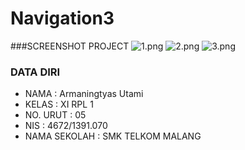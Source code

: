 # Navigation3
###SCREENSHOT PROJECT
![1.png](https://s9.postimg.org/tpbeb8ndb/image.png)
![2.png](https://s2.postimg.org/q7u4mz6bt/image.png)
![3.png](https://s28.postimg.org/tli6it9wd/image.png)
<br>

### DATA DIRI
- NAMA      : Armaningtyas Utami
- KELAS     : XI RPL 1
- NO. URUT  : 05
- NIS       : 4672/1391.070
- NAMA SEKOLAH  : SMK TELKOM MALANG
